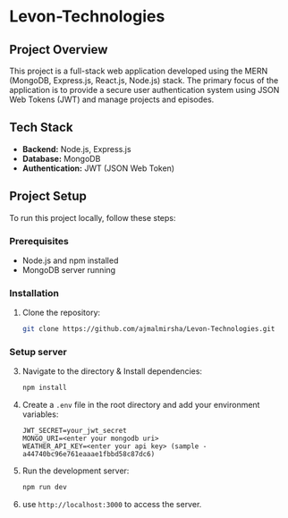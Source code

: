 # Levon-Technologies

## Project Overview

This project is a full-stack web application developed using the MERN (MongoDB, Express.js, React.js, Node.js) stack. The primary focus of the application is to provide a secure user authentication system using JSON Web Tokens (JWT) and manage projects and episodes.

## Tech Stack

- **Backend:** Node.js, Express.js
- **Database:** MongoDB
- **Authentication:** JWT (JSON Web Token)

## Project Setup

To run this project locally, follow these steps:

### Prerequisites

- Node.js and npm installed
- MongoDB server running

### Installation

1. Clone the repository:

   ```bash
   git clone https://github.com/ajmalmirsha/Levon-Technologies.git
   ```

### Setup server

3. Navigate to the directory & Install dependencies:

   ```bash
   npm install
   ```

4. Create a `.env` file in the root directory and add your environment variables:

   ```env
   JWT_SECRET=your_jwt_secret
   MONGO_URI=<enter your mongodb uri>
   WEATHER_API_KEY=<enter your api key> (sample - a44740bc96e761eaaae1fbbd58c87dc6)
   ```

5. Run the development server:

   ```bash
   npm run dev
   ```

6. use `http://localhost:3000` to access the server.